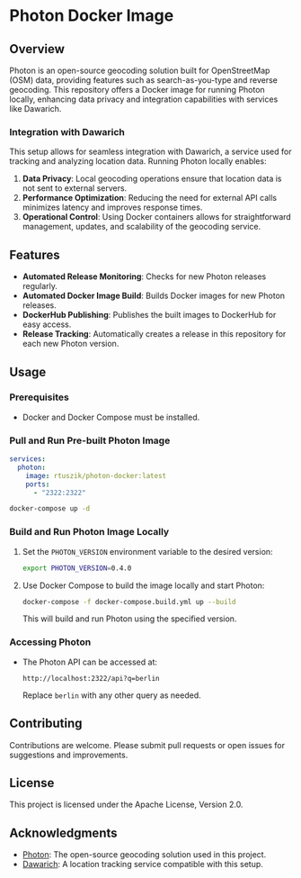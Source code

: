 # Photon Docker Image

## Overview

Photon is an open-source geocoding solution built for OpenStreetMap (OSM) data, providing features such as search-as-you-type and reverse geocoding. This repository offers a Docker image for running Photon locally, enhancing data privacy and integration capabilities with services like Dawarich.

### Integration with Dawarich

This setup allows for seamless integration with Dawarich, a service used for tracking and analyzing location data. Running Photon locally enables:

1. **Data Privacy**: Local geocoding operations ensure that location data is not sent to external servers.
2. **Performance Optimization**: Reducing the need for external API calls minimizes latency and improves response times.
3. **Operational Control**: Using Docker containers allows for straightforward management, updates, and scalability of the geocoding service.

## Features

- **Automated Release Monitoring**: Checks for new Photon releases regularly.
- **Automated Docker Image Build**: Builds Docker images for new Photon releases.
- **DockerHub Publishing**: Publishes the built images to DockerHub for easy access.
- **Release Tracking**: Automatically creates a release in this repository for each new Photon version.

## Usage

### Prerequisites

- Docker and Docker Compose must be installed.

### Pull and Run Pre-built Photon Image

```yaml
services:
  photon:
    image: rtuszik/photon-docker:latest
    ports:
      - "2322:2322"
```

```bash
docker-compose up -d
```

### Build and Run Photon Image Locally

1. Set the `PHOTON_VERSION` environment variable to the desired version:

   ```bash
   export PHOTON_VERSION=0.4.0
   ```

2. Use Docker Compose to build the image locally and start Photon:

   ```bash
   docker-compose -f docker-compose.build.yml up --build
   ```

   This will build and run Photon using the specified version.

### Accessing Photon

- The Photon API can be accessed at:

  ```
  http://localhost:2322/api?q=berlin
  ```

  Replace `berlin` with any other query as needed.

## Contributing

Contributions are welcome. Please submit pull requests or open issues for suggestions and improvements.

## License

This project is licensed under the Apache License, Version 2.0.

## Acknowledgments

- [Photon](https://github.com/komoot/photon): The open-source geocoding solution used in this project.
- [Dawarich](https://github.com/Freika/dawarich): A location tracking service compatible with this setup.

